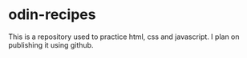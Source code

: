 # odin-recipes
This is a repository used to practice html, css and javascript. I plan on publishing it using github.
